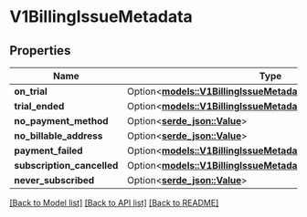 # V1BillingIssueMetadata

## Properties

Name | Type | Description | Notes
------------ | ------------- | ------------- | -------------
**on_trial** | Option<[**models::V1BillingIssueMetadataOnTrial**](v1BillingIssueMetadataOnTrial.md)> |  | [optional]
**trial_ended** | Option<[**models::V1BillingIssueMetadataTrialEnded**](v1BillingIssueMetadataTrialEnded.md)> |  | [optional]
**no_payment_method** | Option<[**serde_json::Value**](.md)> |  | [optional]
**no_billable_address** | Option<[**serde_json::Value**](.md)> |  | [optional]
**payment_failed** | Option<[**models::V1BillingIssueMetadataPaymentFailed**](v1BillingIssueMetadataPaymentFailed.md)> |  | [optional]
**subscription_cancelled** | Option<[**models::V1BillingIssueMetadataSubscriptionCancelled**](v1BillingIssueMetadataSubscriptionCancelled.md)> |  | [optional]
**never_subscribed** | Option<[**serde_json::Value**](.md)> |  | [optional]

[[Back to Model list]](../README.md#documentation-for-models) [[Back to API list]](../README.md#documentation-for-api-endpoints) [[Back to README]](../README.md)


